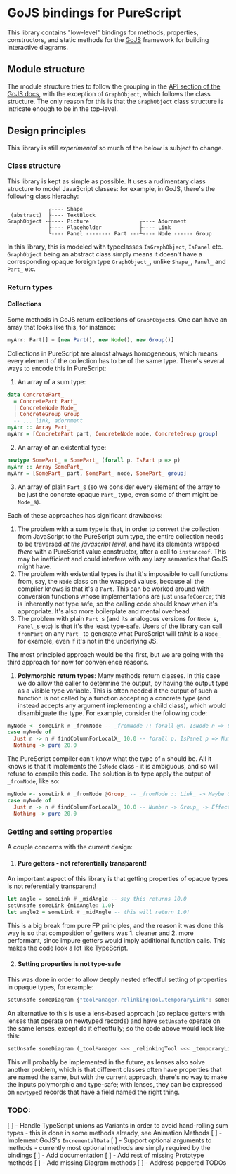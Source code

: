 # GoJS bindings for PureScript

This library contains "low-level" bindings for methods, properties, constructors, and static methods for the [GoJS](https://gojs.net/latest/index.html) framework for building interactive diagrams.

## Module structure

The module structure tries to follow the grouping in the [API section of the GoJS docs](https://gojs.net/latest/api/), with the exception of `GraphObject`, which follows the class structure. The only reason for this is that the `GraphObject` class structure is intricate enough to be in the top-level.

## Design principles

This library is still _*experimental*_ so much of the below is subject to change.

### Class structure
This library is kept as simple as possible. It uses a rudimentary class structure to model JavaScript classes: for example, in GoJS, there's the following class hierachy:

```
             ┌---- Shape 
 (abstract)  ├---- TextBlock
GraphObject -┼---- Picture                ┌---- Adornment
             ├---- Placeholder            ├---- Link
             └---- Panel -------- Part ---┴---- Node ------ Group 
```
In this library, this is modeled with typeclasses `IsGraphObject`, `IsPanel` etc. `GraphObject` being an abstract class simply means it doesn't have a corresponding opaque foreign type `GraphObject_`, unlike `Shape_`, `Panel_` and `Part_` etc.

### Return types
#### Collections
Some methods in GoJS return collections of `GraphObject`s. One can have an array that looks like this, for instance:
```typescript
myArr: Part[] = [new Part(), new Node(), new Group()]
```
Collections in PureScript are almost always homogeneous, which means every element of the collection has to be of the same type. There's several ways to encode this in PureScript:
1. An array of a sum type:
```purescript
data ConcretePart_
  = ConcretePart Part_
  | ConcreteNode Node_
  | ConcreteGroup Group
  -- ... link, adornment
myArr :: Array Part_
myArr = [ConcretePart part, ConcreteNode node, ConcreteGroup group]
```
2. An array of an existential type:
```purescript
newtype SomePart_ = SomePart_ (forall p. IsPart p => p)
myArr :: Array SomePart_
myArr = [SomePart_ part, SomePart_ node, SomePart_ group]
```
3. An array of plain `Part_`s (so we consider every element of the array to be just the concrete opaque `Part_` type, even some of them might be `Node_`s).

Each of these approaches has significant drawbacks:
1. The problem with a sum type is that, in order to convert the collection from JavaScript to the PureScript sum type, the entire collection needs to be traversed *at the javascript level*, and have its elements wrapped *there* with a PureScript value constructor, after a call to `instanceof`. This may be inefficient and could interfere with any lazy semantics that GoJS might have.
2. The problem with existential types is that it's impossible to call functions from, say, the `Node` class on the wrapped values, because all the compiler knows is that it's a `Part`. This can be worked around with conversion functions whose implementations are just `unsafeCoerce`; this is inherently not type safe, so the calling code should know when it's appropriate. It's also more boilerplate and mental overhead.
3. The problem with plain `Part_`s (and its analogous versions for `Node_`s, `Panel_`s etc) is that it's the least type-safe. Users of the library can call `fromPart` on any `Part_` to generate what PureScript will *think* is a `Node_` for example, even if it's not in the underlying JS.
  
The most principled approach would be the first, but we are going with the third approach for now for convenience reasons.

1. **Polymorphic return types**: Many methods return classes. In this case we do allow the caller to determine the output, by having the output type as a visible type variable. This is often needed if the output of such a function is not called by a function accepting a concrete type (and instead accepts any argument implementing a child class), which would disambiguate the type. For example, consider the following code:
```purescript
myNode <- someLink # _fromNode -- _fromNode :: forall @n. IsNode n => Link_ -> Maybe n
case myNode of
  Just n -> n # findColumnForLocalX_ 10.0 -- forall p. IsPanel p => Number -> p -> Effect Number
  Nothing -> pure 20.0
```
The PureScript compiler can't know what the type of `n` should be. All it knows is that it implements the `IsNode` class - it is ambiguous, and so will refuse to compile this code. The solution is to type apply the output of `_fromNode`, like so: 
```purescript
myNode <- someLink # _fromNode @Group_ -- _fromNode :: Link_ -> Maybe Group_
case myNode of
  Just n -> n # findColumnForLocalX_ 10.0 -- Number -> Group_ -> Effect Number
  Nothing -> pure 20.0
```

### Getting and setting properties

A couple concerns with the current design:

1. #### Pure getters - not referentially transparent!
An important aspect of this library is that getting properties of opaque types is not referentially transparent! 

```purescript
let angle = someLink # _midAngle -- say this returns 10.0
setUnsafe someLink {midAngle: 1.0}
let angle2 = someLink # _midAngle -- this will return 1.0!
```

This is a big break from pure FP principles, and the reason it was done this way is so that composition of getters was 1. cleaner and 2. more performant, since impure getters would imply additional function calls. This makes the code look a lot like TypeScript.

2. #### Setting properties is not type-safe
This was done in order to allow deeply nested effectful setting of properties in opaque types, for example:
```purescript
setUnsafe someDiagram {"toolManager.relinkingTool.temporaryLink": someLink}
```


An alternative to this is use a lens-based approach (so replace getters with lenses that operate on newtyped records) and have `setUnsafe` operate on the same lenses, except do it effectfully; so the code above would look like this:

```purescript
setUnsafe someDiagram (_toolManager <<< _relinkingTool <<< _temporaryLink) someLink
```

This will probably be implemented in the future, as lenses also solve another problem, which is that different classes often have properties that are named the same, but with the current approach, there's no way to make the inputs polymorphic and type-safe; with lenses, they can be expressed on `newtype`d records that have a field named the right thing.

### TODO:
[ ] - Handle TypeScript unions as Variants in order to avoid hand-rolling sum types - this is done in some methods already, see Animation.Methods
[ ] - Implement GoJS's `IncrementalData`
[ ] - Support optional arguments to methods - currently most optional methods are simply required by the bindings
[ ] - Add documentation
[ ] - Add rest of missing Prototype methods
[ ] - Add missing Diagram methods
[ ] - Address peppered TODOs